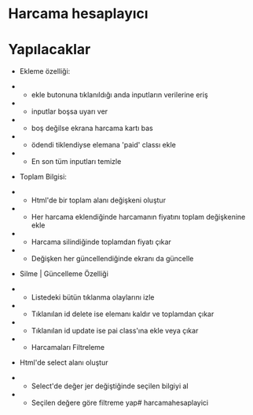 # Harcama hesaplayıcı

# Yapılacaklar
- Ekleme özelliği:
- - ekle butonuna tıklanıldığı anda inputların verilerine eriş
- - inputlar boşsa uyarı ver
- - boş değilse ekrana harcama kartı bas
- - ödendi tiklendiyse elemana 'paid' classı ekle
- - En son tüm inputları temizle


- Toplam Bilgisi:
- - Html'de bir toplam alanı değişkeni oluştur
- - Her harcama eklendiğinde harcamanın fiyatını toplam değişkenine ekle
- - Harcama silindiğinde toplamdan fiyatı çıkar
- - Değişken her güncellendiğinde ekranı da güncelle


- Silme | Güncelleme Özelliği

- - Listedeki bütün tıklanma olaylarını izle
- - Tıklanılan id delete ise elemanı kaldır ve toplamdan çıkar
- - Tıklanılan id update ise pai class'ına ekle veya çıkar
- - Harcamaları Filtreleme


- Html'de select alanı oluştur
- - Select'de değer jer değiştiğinde seçilen bilgiyi al
- - Seçilen değere göre filtreme yap# harcamahesaplayici
